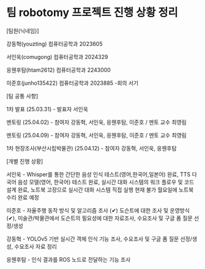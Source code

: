 # 팀 robotomy 프로젝트 진행 상황 정리

[팀원(닉네임)]

강동혁(youzting) 컴퓨터공학과 2023605 

서인욱(comugong) 컴퓨터공학과 2024329

응웬후탐(htam2612) 컴퓨터공학과 2243000

이준호(junho135422) 컴퓨터공학과 2023885
-회의 서기

[팀 공통 사항]

1차 발표 (25.03.31) - 발표자 서인욱

멘토링 (25.04.02) - 참여자 강동혁, 서인욱, 응웬후탐, 이준호 / 멘토 교수 최영림

멘토링 (25.04.09) - 참여자 강동혁, 서인욱, 응웬후탐, 이준호 / 멘토 교수 최영림

1차 현장조사(부산시립박물관) (25.04.12) - 참여자 강동혁, 서인욱, 응웬후탐

[개별 진행 상황]

서인욱 - Whisper를 통한 간단한 음성 인식 테스트(영어,한국어,일본어) 완료, TTS 다국어 음성 모델(영어, 한국어) 테스트 완료, 실시간 대화 시스템의 워크 플로우 및 코드 설계 완료, 노트북 고장으로 실시간 대화 시스템 직접 실행 현재 불가 월요일에 노트북 수리 완료 예정

이준호 -  자율주행 동작 방식 및 알고리즘 조사 (✔︎) 도슨트에 대한 조사 및 운영방식 (✔︎), 미술관/박물관에서 도슨트의 필요성에 대한 자료조사, 수요조사 및 구글 폼 질문 선정/생성

강동혁 - YOLOv5 기반 실시간 객체 인식 기능 조사, 수요조사 및 구글 폼 질문 선정/생성, 수요조사 자료 정리

응웬후탐 - 인식 결과를 ROS 노드로 전달하는 기능 조사
